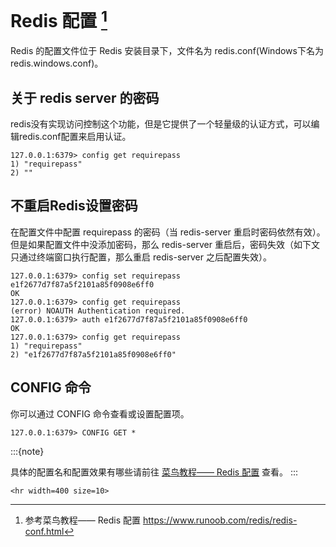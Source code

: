 # Redis 配置 [^id3]

Redis 的配置文件位于 Redis 安装目录下，文件名为 redis.conf(Windows下名为 redis.windows.conf)。

## 关于 redis server 的密码

redis没有实现访问控制这个功能，但是它提供了一个轻量级的认证方式，可以编辑redis.conf配置来启用认证。

```guess
127.0.0.1:6379> config get requirepass
1) "requirepass"
2) ""
```

## 不重启Redis设置密码

在配置文件中配置 requirepass 的密码（当 redis-server 重启时密码依然有效）。 但是如果配置文件中没添加密码，那么 redis-server 重启后，密码失效（如下文只通过终端窗口执行配置，那么重启 redis-server 之后配置失效）。

```guess
127.0.0.1:6379> config set requirepass e1f2677d7f87a5f2101a85f0908e6ff0
OK
127.0.0.1:6379> config get requirepass
(error) NOAUTH Authentication required.
127.0.0.1:6379> auth e1f2677d7f87a5f2101a85f0908e6ff0
OK
127.0.0.1:6379> config get requirepass
1) "requirepass"
2) "e1f2677d7f87a5f2101a85f0908e6ff0"
```

## CONFIG 命令

你可以通过 CONFIG 命令查看或设置配置项。

```guess
127.0.0.1:6379> CONFIG GET *
```

:::{note}

具体的配置名和配置效果有哪些请前往 [菜鸟教程—— Redis 配置](https://www.runoob.com/redis/redis-conf.html) 查看。
:::

```{raw} html
<hr width=400 size=10>
```

[^id3]: 参考菜鸟教程—— Redis 配置 <https://www.runoob.com/redis/redis-conf.html>

